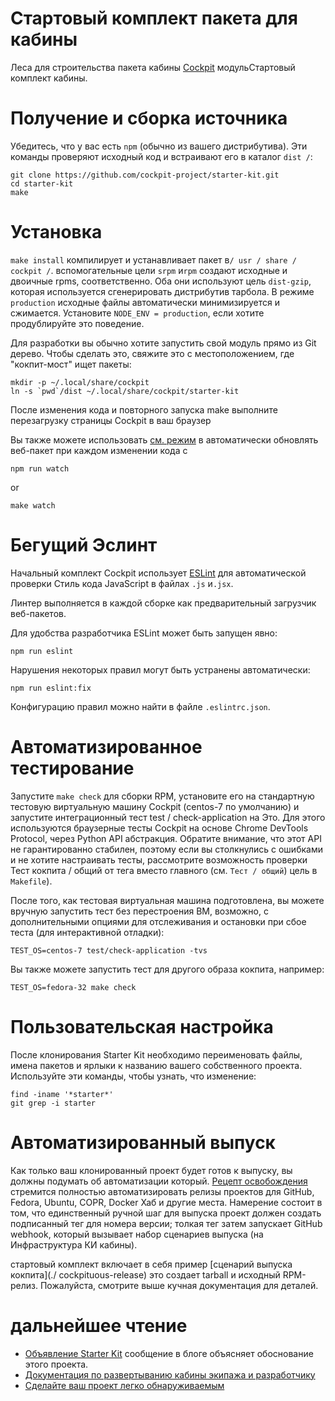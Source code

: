 # Стартовый комплект пакета для кабины

Леса для строительства пакета кабины [Cockpit](http://www.cockpit-project.org) модульСтартовый комплект кабины.

# Получение и сборка источника

Убедитесь, что у вас есть `npm` (обычно из вашего дистрибутива).
Эти команды проверяют исходный код и встраивают его в каталог `dist /`:

```
git clone https://github.com/cockpit-project/starter-kit.git
cd starter-kit
make
```

# Установка

`make install` компилирует и устанавливает пакет в` / usr / share / cockpit / `.
вспомогательные цели `srpm` и`rpm` создают исходные и двоичные rpms,
соответственно. Оба они используют цель `dist-gzip`, которая используется
сгенерировать дистрибутив тарбола. В режиме `production` исходные файлы
автоматически минимизируется и сжимается. Установите `NODE_ENV = production`, если хотите
продублируйте это поведение.

Для разработки вы обычно хотите запустить свой модуль прямо из Git
дерево. Чтобы сделать это, свяжите это с местоположением, где "кокпит-мост" ищет пакеты:

```
mkdir -p ~/.local/share/cockpit
ln -s `pwd`/dist ~/.local/share/cockpit/starter-kit
```

После изменения кода и повторного запуска make выполните перезагрузку страницы Cockpit в
ваш браузер

Вы также можете использовать
[см. режим](https://webpack.js.org/guides/development/#using-watch-mode) в
автоматически обновлять веб-пакет при каждом изменении кода с

    npm run watch

or

    make watch

# Бегущий Эслинт

Начальный комплект Cockpit использует [ESLint](https://eslint.org/) для автоматической проверки
Стиль кода JavaScript в файлах `.js` и`.jsx`.

Линтер выполняется в каждой сборке как предварительный загрузчик веб-пакетов.

Для удобства разработчика ESLint может быть запущен явно:

    npm run eslint

Нарушения некоторых правил могут быть устранены автоматически:

    npm run eslint:fix

Конфигурацию правил можно найти в файле `.eslintrc.json`.

# Автоматизированное тестирование

Запустите `make check` для сборки RPM, установите его на стандартную тестовую виртуальную машину Cockpit
(centos-7 по умолчанию) и запустите интеграционный тест test / check-application на
Это. Для этого используются браузерные тесты Cockpit на основе Chrome DevTools Protocol, через
Python API абстракция. Обратите внимание, что этот API не гарантированно стабилен, поэтому
если вы столкнулись с ошибками и не хотите настраивать тесты, рассмотрите возможность проверки
Тест кокпита / общий от тега вместо главного (см. `Тест / общий`)
цель в `Makefile`).

После того, как тестовая виртуальная машина подготовлена, вы можете вручную запустить тест без перестроения
ВМ, возможно, с дополнительными опциями для отслеживания и остановки при сбое теста
(для интерактивной отладки):

    TEST_OS=centos-7 test/check-application -tvs

Вы также можете запустить тест для другого образа кокпита, например:

    TEST_OS=fedora-32 make check

# Пользовательская настройка

После клонирования Starter Kit необходимо переименовать файлы, имена пакетов и
ярлыки к названию вашего собственного проекта. Используйте эти команды, чтобы узнать, что
изменение:

    find -iname '*starter*'
    git grep -i starter

# Автоматизированный выпуск

Как только ваш клонированный проект будет готов к выпуску, вы должны подумать об автоматизации
который. [Рецепт освобождения](https://github.com/cockpit-project/cockpituous/tree/master/release)
стремится полностью автоматизировать релизы проектов для GitHub, Fedora, Ubuntu, COPR, Docker
Хаб и другие места. Намерение состоит в том, что единственный ручной шаг для выпуска
проект должен создать подписанный тег для номера версии; толкая тег
затем запускает GitHub webhook, который вызывает набор сценариев выпуска (на
Инфраструктура КИ кабины).

стартовый комплект включает в себя пример [сценарий выпуска кокпита](./ cockpituous-release)
это создает tarball и исходный RPM-релиз. Пожалуйста, смотрите выше
кучная документация для деталей.

# дальнейшее чтение

* [Объявление Starter Kit](http://cockpit-project.org/blog/cockpit-starter-kit.html)
   сообщение в блоге объясняет обоснование этого проекта.
* [Документация по развертыванию кабины экипажа и разработчику](http://cockpit-project.org/guide/latest/)
* [Сделайте ваш проект легко обнаруживаемым](http://cockpit-project.org/blog/making-a-cockpit-application.html)
